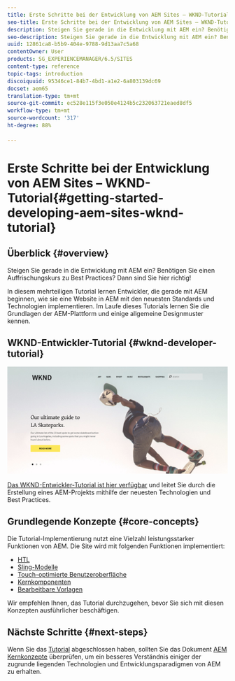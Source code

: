 ```yaml
---
title: Erste Schritte bei der Entwicklung von AEM Sites – WKND-Tutorial
seo-title: Erste Schritte bei der Entwicklung von AEM Sites – WKND-Tutorial
description: Steigen Sie gerade in die Entwicklung mit AEM ein? Benötigen Sie einen Auffrischungskurs zu Best Practices? Dann sind Sie hier richtig! In diesem mehrteiligen Tutorial lernen Entwickler, die gerade mit AEM beginnen, wie sie eine Website in AEM mit den neuesten Standards und Technologien implementieren.
seo-description: Steigen Sie gerade in die Entwicklung mit AEM ein? Benötigen Sie einen Auffrischungskurs zu Best Practices? Dann sind Sie hier richtig! In diesem mehrteiligen Tutorial lernen Entwickler, die gerade mit AEM beginnen, wie sie eine Website in AEM mit den neuesten Standards und Technologien implementieren.
uuid: 12861ca8-b5b9-404e-9788-9d13aa7c5a68
contentOwner: User
products: SG_EXPERIENCEMANAGER/6.5/SITES
content-type: reference
topic-tags: introduction
discoiquuid: 95346ce1-84b7-4bd1-a1e2-6a803139dc69
docset: aem65
translation-type: tm+mt
source-git-commit: ec528e115f3e050e4124b5c232063721eaed8df5
workflow-type: tm+mt
source-wordcount: '317'
ht-degree: 88%

---
```



# Erste Schritte bei der Entwicklung von AEM Sites – WKND-Tutorial{#getting-started-developing-aem-sites-wknd-tutorial}

## Überblick {#overview}

Steigen Sie gerade in die Entwicklung mit AEM ein? Benötigen Sie einen Auffrischungskurs zu Best Practices? Dann sind Sie hier richtig!

In diesem mehrteiligen Tutorial lernen Entwickler, die gerade mit AEM beginnen, wie sie eine Website in AEM mit den neuesten Standards und Technologien implementieren. Im Laufe dieses Tutorials lernen Sie die Grundlagen der AEM-Plattform und einige allgemeine Designmuster kennen.

## WKND-Entwickler-Tutorial {#wknd-developer-tutorial}

![WKND](assets/screen_shot_2018-11-23at152453.png)

[Das WKND-Entwickler-Tutorial ist hier verfügbar](https://docs.adobe.com/content/help/de-DE/experience-manager-learn/getting-started-wknd-tutorial-develop/overview.html) und leitet Sie durch die Erstellung eines AEM-Projekts mithilfe der neuesten Technologien und Best Practices.

## Grundlegende Konzepte {#core-concepts}

Die Tutorial-Implementierung nutzt eine Vielzahl leistungsstarker Funktionen von AEM. Die Site wird mit folgenden Funktionen implementiert:

* [HTL](https://docs.adobe.com/content/help/de-DE/experience-manager-htl/using/overview.html)
* [Sling-Modelle](https://sling.apache.org/documentation/bundles/models.html)
* [Touch-optimierte Benutzeroberfläche](/help/sites-developing/touch-ui-concepts.md)
* [Kernkomponenten](https://docs.adobe.com/content/help/de/experience-manager-core-components/using/introduction.html)
* [Bearbeitbare Vorlagen](/help/sites-developing/page-templates-editable.md)

Wir empfehlen Ihnen, das Tutorial durchzugehen, bevor Sie sich mit diesen Konzepten ausführlicher beschäftigen.

## Nächste Schritte {#next-steps}

Wenn Sie das [Tutorial](https://helpx.adobe.com/experience-manager/kt/sites/using/getting-started-wknd-tutorial-develop.html) abgeschlossen haben, sollten Sie das Dokument [AEM Kernkonzepte](/help/sites-developing/the-basics.md) überprüfen, um ein besseres Verständnis einiger der zugrunde liegenden Technologien und Entwicklungsparadigmen von AEM zu erhalten.
